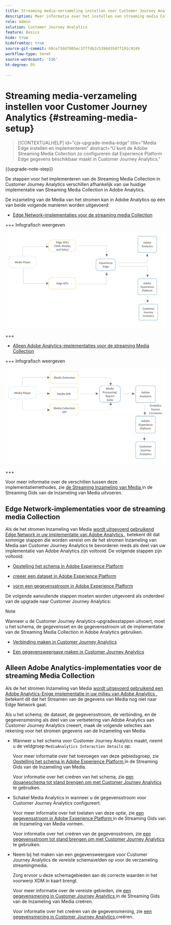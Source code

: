```yaml
---
title: Streaming media-verzameling instellen voor Customer Journey Analytics
description: Meer informatie over het instellen van streaming media Collection voor Customer Journey Analytics
role: Admin
solution: Customer Journey Analytics
feature: Basics
hide: true
hidefromtoc: true
source-git-commit: 68ce73ddf805ec377fdb2c539683507f191c9249
workflow-type: tm+mt
source-wordcount: '536'
ht-degree: 0%

---
```


# Streaming media-verzameling instellen voor Customer Journey Analytics {#streaming-media-setup}

<!-- markdownlint-disable MD034 -->

>[!CONTEXTUALHELP]
>id="cja-upgrade-media-edge"
>title="Media Edge instellen en implementeren"
>abstract="U kunt de Adobe Streaming Media Collection zo configureren dat Experience Platform Edge gegevens beschikbaar maakt in Customer Journey Analytics."

<!-- markdownlint-enable MD034 -->

{{upgrade-note-step}}

De stappen voor het implementeren van de Streaming Media Collection in Customer Journey Analytics verschillen afhankelijk van uw huidige implementatie van Streaming Media Collection in Adobe Analytics.

De inzameling van de Media van het stromen kan in Adobe Analytics op één van beide volgende manieren worden uitgevoerd:

* [Edge Network-implementaties voor de streaming media Collection](#edge-network-implementations)

+++ Infografisch weergeven

  ![ het stromen Media op de implementatie van Edge ](assets/streaming-media-edge.png)

+++

* [Alleen Adobe Analytics-implementaties voor de streaming Media Collection](#adobe-analytics-only-implementations)

+++ Infografisch weergeven

  ![ Analytics-Enige implementatie ](assets/analytics-implementation.png)

+++

Voor meer informatie over de verschillen tussen deze implementatiemethodes, zie [ de Streaming Inzameling van Media ](https://experienceleague.adobe.com/en/docs/media-analytics/using/implementation/overview) in de Streaming Gids van de Inzameling van Media uitvoeren.

## Edge Network-implementaties voor de streaming media Collection

Als de het stromen Inzameling van Media [ wordt uitgevoerd gebruikend Edge Network in uw implementatie van Adobe Analytics ](https://experienceleague.adobe.com/en/docs/media-analytics/using/implementation/overview#edge-implementation-methods), betekent dit dat sommige stappen die worden vereist om de het stromen Inzameling van Media aan Customer Journey Analytics te bevorderen reeds als deel van uw implementatie van Adobe Analytics zijn voltooid. De volgende stappen zijn voltooid:

* [ Opstelling het schema in Adobe Experience Platform ](https://experienceleague.adobe.com/en/docs/media-analytics/using/implementation/edge-recommended/media-edge-sdk/implementation-edge#set-up-the-schema-in-adobe-experience-platform)

* [ creeer een dataset in Adobe Experience Platform ](https://experienceleague.adobe.com/en/docs/media-analytics/using/implementation/edge-recommended/media-edge-sdk/implementation-edge#create-a-dataset-in-adobe-experience-platform)

* [ vorm een gegevensstroom in Adobe Experience Platform ](https://experienceleague.adobe.com/en/docs/media-analytics/using/implementation/edge-recommended/media-edge-sdk/implementation-edge#configure-a-datastream-in-adobe-experience-platform)

De volgende aanvullende stappen moeten worden uitgevoerd als onderdeel van de upgrade naar Customer Journey Analytics:

>[!NOTE]
>
>Wanneer u de Customer Journey Analytics-upgradesstappen uitvoert, moet u het schema, de gegevensset en de gegevensstroom uit de implementatie van de Streaming Media Collection in Adobe Analytics gebruiken.

* [Verbinding maken in Customer Journey Analytics](/help/getting-started/cja-upgrade/cja-upgrade-connection.md)

* [Een gegevensweergave maken in Customer Journey Analytics](/help/getting-started/cja-upgrade/cja-upgrade-dataview.md)


## Alleen Adobe Analytics-implementaties voor de streaming Media Collection

Als de het stromen Inzameling van Media [ wordt uitgevoerd gebruikend een Adobe Analytics-Enige implementatie in uw milieu van Adobe Analytics ](https://experienceleague.adobe.com/en/docs/media-analytics/using/implementation/overview#adobe-analytics-only-implementation-methods), betekent dit dat het Streamen van de gegevens van Media nog niet naar Edge Network gaat.

Als u het schema, de dataset, de gegevensstroom, de verbinding, en de gegevensmening als deel van uw verbetering van Adobe Analytics aan Customer Journey Analytics creeert, maak de volgende selecties aan rekening voor het stromen gegevens van de Inzameling van Media:

* Wanneer u het schema voor Customer Journey Analytics maakt, neemt u de veldgroep `MediaAnalytics Interaction Details` op.

  Voor meer informatie over het toevoegen van deze gebiedsgroep, zie [ Opstelling het schema in Adobe Experience Platform ](https://experienceleague.adobe.com/en/docs/media-analytics/using/implementation/edge-recommended/media-edge-sdk/implementation-edge#set-up-the-schema-in-adobe-experience-platform) in de Streaming Gids van de Inzameling van Media.

  Voor informatie over het creëren van het schema, zie [ een douaneschema tot stand brengen om met Customer Journey Analytics ](/help/getting-started/cja-upgrade/cja-upgrade-schema-create.md) te gebruiken.

* Schakel Media Analytics in wanneer u de gegevensstroom voor Customer Journey Analytics configureert.

  Voor meer informatie over het toelaten van deze optie, zie [ een gegevensstroom in Adobe Experience Platform ](https://experienceleague.adobe.com/en/docs/media-analytics/using/implementation/edge-recommended/media-edge-sdk/implementation-edge#configure-a-datastream-in-adobe-experience-platform) in de Streaming Gids van de Inzameling van Media vormen.

  Voor informatie over het creëren van de gegevensstroom, zie [ een gegevensstroom tot stand brengen om met Customer Journey Analytics ](/help/getting-started/cja-upgrade/cja-upgrade-datastream.md) te gebruiken.

* Neem bij het maken van een gegevensweergave voor Customer Journey Analytics de vereiste schemavelden op voor de verzameling streamingmedia.

  Zorg ervoor u deze schemagebieden aan de correcte waarden in het voorwerp XDM in kaart brengt.

  Voor meer informatie over de vereiste gebieden, zie [ een gegevensmening in Customer Journey Analytics ](/help/getting-started/cja-upgrade/cja-upgrade-dataview.md) in de Streaming Gids van de Inzameling van Media creëren.

  Voor informatie over het creëren van de gegevensmening, zie [ een gegevensmening in Customer Journey Analytics ](/help/getting-started/cja-upgrade/cja-upgrade-dataview.md) creëren.


